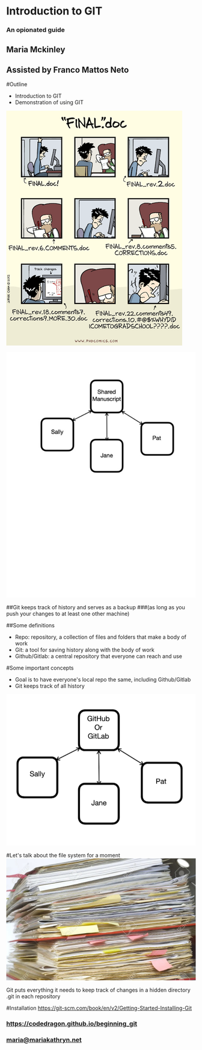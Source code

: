# Introduction to GIT
### An opionated guide

## Maria Mckinley
## Assisted by Franco Mattos Neto




#Outline
* Introduction to GIT
* Demonstration of using GIT




![alt text](assets/final_doc.gif "'Piled Higher and Deeper' by Jorge Cham www.phdcomics.com")




![alt text](assets/git_share.jpg "One document, many authors")




##Git keeps track of history and serves as a backup
###(as long as you push your changes to at least one other machine)




##Some definitions
* Repo: repository, a collection of files and folders that make a body of work
* Git:  a tool for saving history along with the body of work
* Github/Gitlab:  a central repository that everyone can reach and use




#Some important concepts
* Goal is to have everyone's local repo the same, including Github/Gitlab
* Git keeps track of all history




![alt text](assets/git_connections.png "Git repo, many authors")




#Let's talk about the file system for a moment
![alt text](assets/messy-file-folder.jpeg "Messy File Folders")




Git puts everything it needs to keep track of changes in a hidden directory .git in each repository




#Installation
https://git-scm.com/book/en/v2/Getting-Started-Installing-Git




### https://codedragon.github.io/beginning_git
### maria@mariakathryn.net

